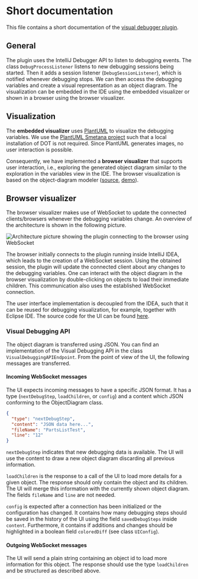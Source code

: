# Short documentation

This file contains a short documentation of
the [visual debugger plugin](https://plugins.jetbrains.com/plugin/16851-visual-debugger).

## General

The plugin uses the IntelliJ Debugger API to listen to debugging events. The class `DebugProcessListener` listens to new
debugging sessions being started. Then it adds a session listener (`DebugSessionListener`), which is notified whenever
debugging stops. We can then access the debugging variables and create a visual representation as an object diagram. The
visualization can be embedded in the IDE using the embedded visualizer or shown in a browser using the browser
visualizer.

## Visualization

The **embedded visualizer** uses [PlantUML](https://plantuml.com/) to visualize the debugging variables. We use
the [PlantUML Smetana project](https://plantuml.com/smetana02) such that a local installation of DOT is not required.
Since PlantUML generates images, no user interaction is possible.

Consequently, we have implemented a **browser visualizer** that supports user interaction, i.e., exploring the generated object diagram similar to the exploration in the variables view in the IDE.
The browser visualization is based on the object-diagram modeler ([source](https://github.com/timKraeuter/object-diagram-js), [demo](https://timkraeuter.com/object-diagram-js/)).

## Browser visualizer

The browser visualizer makes use of WebSocket to update the connected clients/browsers whenever the debugging variables
change. An overview of the architecture is shown in the following picture.

![Architecture picture showing the plugin connecting to the browser using WebSocket](./pictures/VD-architecture.svg)

The browser initially connects to the plugin running inside IntelliJ IDEA, which leads to the creation of a WebSocket
session. Using the obtained session, the plugin will update the connected client about any changes to the debugging
variables. One can interact with the object diagram in the browser visualization by double-clicking on objects to load
their immediate children. This communication also uses the established WebSocket connection.

The user interface implementation is decoupled from the IDEA, such that it can be reused for debugging visualization,
for example, together with Eclipse IDE. The source code for the UI can be found [here](https://github.com/timKraeuter/object-diagram-modeler/tree/master/debugger).

### Visual Debugging API

The object diagram is transferred using JSON.
You can find an implementation of the Visual Debugging API in the class `VisualDebuggingAPIEndpoint`.
From the point of view of the UI, the following messages are transferred.

#### Incoming WebSocket messages

The UI expects incoming messages to have a specific JSON format. It has a type (`nextDebugStep`, `loadChildren`, or `config`) and a
content which JSON conforming to the ObjectDiagram class.

```json
{
  "type": "nextDebugStep",
  "content": "JSON data here...",
  "fileName": "PartsListTest",
  "line": "12"
}
```

`nextDebugStep` indicates that new debugging data is available. The UI will use the content to draw a new object diagram
discarding all previous information.

`loadChildren` is the response to a call of the UI to load more details for a given object. The response should only
contain the object and its children. The UI will merge this information with the currently shown object diagram.
The fields `fileName` and `line` are not needed.

`config` is expected after a connection has been initialized or the configuration has changed.
It contains how many debugging steps should be saved in the history of the UI using the field `savedDebugSteps` inside `content`.
Furthermore, it contains if additions and changes should be highlighted in a boolean field `coloredDiff` (see class `UIConfig`).

#### Outgoing WebSocket messages

The UI will send a plain string containing an object id to load more information for this object. The response should
use the type `loadChildren` and be structured as described above.
